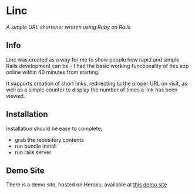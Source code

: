 Linc
====
*A simple URL shortener written using Ruby on Rails*

Info
----
Linc was created as a way for me to show people how rapid and simple Rails development can be - I had the
basic working functionality of this app online within 40 minutes from starting.

It supports creation of short links, redirecting to the proper URL on visit, as well as a simple counter to
display the number of times a link has been viewed.

Installation
------------

Installation should be easy to complete;
* grab the repository contents
* run bundle install
* run rails server

Demo Site
---------
There is a demo site, hosted on Heroku, available at [this demo site](http://linc.heroku.com)